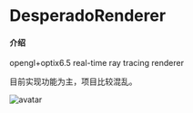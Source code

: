 # DesperadoRenderer

#### 介绍
opengl+optix6.5 real-time ray tracing renderer

目前实现功能为主，项目比较混乱。

![avatar](‪C:\Users\xiangge\Desktop\optixRenderer.jpg)
